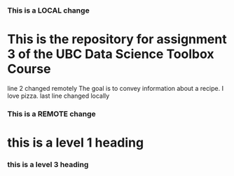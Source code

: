 ### This is a LOCAL change
# This is the repository for assignment 3 of the UBC Data Science Toolbox Course
line 2 changed remotely
The goal is to convey information about a recipe.
I love pizza.
last line changed locally
### This is a REMOTE change



# this is a level 1 heading
### this is a level 3 heading